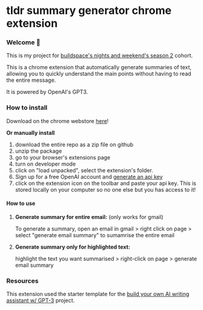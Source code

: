 # tldr summary generator chrome extension

### Welcome 👋

This is my project for [buildspace's nights and weekend's season 2](https://buildspace.so/nights-and-weekends) cohort.

This is a chrome extension that automatically generate summaries of text, allowing you to quickly understand the main points without having to read the entire message.

It is powered by OpenAI's GPT3.

### How to install

Download on the chrome webstore [here](https://chrome.google.com/webstore/detail/tldr-summary-generator/khkckpdkkddnlhfebcglejikmgmimado)!

**Or manually install**
1. download the entire repo as a zip file on github
2. unzip the package
3. go to your browser's extensions page
4. turn on developer mode
5. click on "load unpacked", select the extension's folder.
6. Sign up for a free OpenAI account and [generate an api key](https://beta.openai.com/account/api-keys)
7. click on the extension icon on the toolbar and paste your api key. This is stored locally on your computer so no one else but you has access to it!

#### How to use


1. **Generate summary for entire email:** (only works for gmail)

   To generate a summary, open an email in gmail > right click on page > select "generate email summary" to sumamrise the entire email

2. **Generate summary only for highlighted text:**

   highlight the text you want summarised > right-click on page > generate email summary

### Resources

This extension used the starter template for the [build your own AI writing assistant w/ GPT-3](https://buildspace.so/builds/ai-writer) project.
